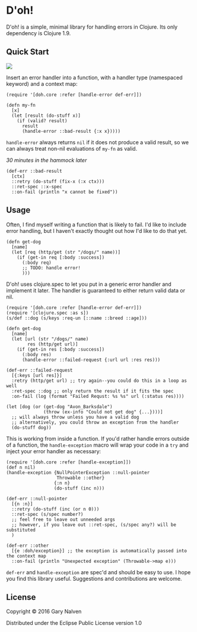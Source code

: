 # D'oh!

D'oh! is a simple, minimal library for handling errors in Clojure. Its only dependency is Clojure 1.9.

## Quick Start

![](https://clojars.org/doh/latest-version.svg)

Insert an error handler into a function, with a handler type (namespaced keyword) and a context map:

    (require '[doh.core :refer [handle-error def-err]])
    
    (defn my-fn
      [x]
      (let [result (do-stuff x)]
        (if (valid? result)
          result
          (handle-error ::bad-result {:x x}))))
          
```handle-error``` always returns ```nil``` if it does not produce a valid result, so we can always treat non-nil evaluations of ```my-fn``` as valid.
          
*30 minutes in the hammock later*

    (def-err ::bad-result
      [ctx]
      ::retry (do-stuff (fix-x (:x ctx)))
      ::ret-spec ::x-spec
      ::on-fail (println "x cannot be fixed"))

## Usage

Often, I find myself writing a function that is likely to fail. I'd like to include error handling, but I haven't exactly thought out how I'd like to do that yet.

    (defn get-dog
      [name]
      (let [req (http/get (str "/dogs/" name))]
        (if (get-in req [:body :success])
          (:body req)
          ;; TODO: handle error!
          )))

D'oh! uses clojure.spec to let you put in a generic error handler and implement it later. The handler is guaranteed to either return valid data or nil.
    
    (require '[doh.core :refer [handle-error def-err]])
    (require '[clojure.spec :as s])
    (s/def ::dog (s/keys :req-un [::name ::breed ::age]))
  
    (defn get-dog
      [name]
      (let [url (str "/dogs/" name)
            res (http/get url)]
        (if (get-in res [:body :success])
          (:body res)
          (handle-error ::failed-request {:url url :res res)))

    (def-err ::failed-request
      [{:keys [url res]}]
      :retry (http/get url) ;; try again--you could do this in a loop as well
      :ret-spec ::dog ;; only return the result if it fits the spec
      :on-fail (log (format "Failed Requst: %s %s" url (:status res))))
      
    (let [dog (or (get-dog "Avon_Barksdale")
                  (throw (ex-info "Could not get dog" {...})))]
      ;; will always throw unless you have a valid dog
      ;; alternatively, you could throw an exception from the handler
      (do-stuff dog))
      
This is working from inside a function. If you'd rather handle errors outside of a function, the ```handle-exception``` macro will wrap your code in a ```try``` and inject your error handler as necessary:

    (require '[doh.core :refer [handle-exception]])
    (def n nil)
    (handle-exception {NullPointerException ::null-pointer
                       Throwable ::other}
                      {:n n}
                      (do-stuff (inc n)))
                      
    (def-err ::null-pointer
      [{n :n}]
      ::retry (do-stuff (inc (or n 0)))
      ::ret-spec (s/spec number?)
      ;; feel free to leave out unneeded args
      ;; however, if you leave out ::ret-spec, (s/spec any?) will be substituted
      )
    
    (def-err ::other
      [{e :doh/exception}] ;; the exception is automatically passed into the context map
      ::on-fail (println "Unexpected exception" (Throwable->map e)))
      
```def-err``` and ```handle-exception``` are spec'd and should be easy to use. I hope you find this library useful. Suggestions and contributions are welcome.

## License

Copyright © 2016 Gary Nalven

Distributed under the Eclipse Public License version 1.0
